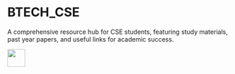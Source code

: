 # BTECH_CSE
A comprehensive resource hub for CSE students, featuring study materials, past year papers, and useful links for academic success.

<img src="https://img.shields.io/github/repo-size/LPU-Org/BTECH_CSE?style=for-the-badge" height=40px>
